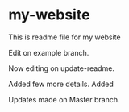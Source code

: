 # my-website

This is readme file for my website

Edit on example branch.

Now editing on update-readme.

Added few more details. Added

Updates made on Master branch.
